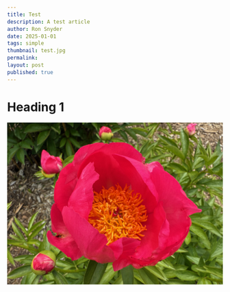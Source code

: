 ```yaml
---
title: Test
description: A test article
author: Ron Snyder
date: 2025-01-01
tags: simple
thumbnail: test.jpg
permalink: 
layout: post
published: true
---
```


# Heading 1

![](test.jpg)
